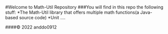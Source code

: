#Welcome to Math-Util Repository
###You will find in this repo the following stuff:
*The Math-Util library that offers multiple math functions(a Java-based source code)
*Unit ....



####© 2022 anddo0912